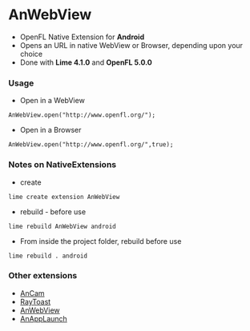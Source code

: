 AnWebView
===========================

 - OpenFL Native Extension for **Android**
 - Opens an URL in native WebView or Browser, depending upon your choice
 - Done with **Lime 4.1.0** and **OpenFL 5.0.0**

### Usage

 - Open in a WebView 
  ```
  AnWebView.open("http://www.openfl.org/");
  ```
 - Open in a Browser
  ```
  AnWebView.open("http://www.openfl.org/",true);
  ```

### Notes on NativeExtensions

 - create
 ```
 lime create extension AnWebView
 ```
 - rebuild - before use
 ```
 lime rebuild AnWebView android
 ```
 - From inside the project folder, rebuild before use
 ```
 lime rebuild . android
 ```

### Other extensions
 - [AnCam][4]
 - [RayToast][5]
 - [AnWebView][6]
 - [AnAppLaunch][7]








[4]: https://github.com/saumya/AnCam
[5]: https://github.com/saumya/RayToast
[6]: https://github.com/saumya/AnWebView
[7]: https://github.com/saumya/AnAppLaunch